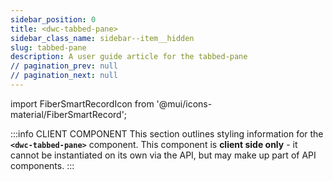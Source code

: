 ```yaml
---
sidebar_position: 0
title: <dwc-tabbed-pane>
sidebar_class_name: sidebar--item__hidden
slug: tabbed-pane
description: A user guide article for the tabbed-pane
// pagination_prev: null
// pagination_next: null
---
```


import FiberSmartRecordIcon from '@mui/icons-material/FiberSmartRecord';

<DocChip chip='shadow' />

:::info CLIENT COMPONENT
This section outlines styling information for the **`<dwc-tabbed-pane>`** component. This component is **client side only** - it cannot be instantiated on its own via the API, but may make up part of API components.
:::

<TableBuilder name="dwc-tabbed-pane" />


